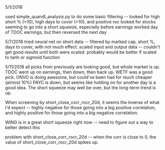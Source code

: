5/1/2018

used simple_quandl_analysis.py to do some basic filtering -- looked for high short % (>10), high days to cover (>10), and positive roc
looked for stocks seeming to go into a short squeeze, especially before earnings
worked day of TDOC earnings, but then reversed the next day


5/7/2018
tried neural net on short data -- filtered by marked cap, short %, days to cover, with not much effect.  scaled input and output data -- couldn't get good results until both were scaled.
probably would be better if scaled to tanh or sigmoid function

5/11/2018
all picks from previously are looking good, but whole market is up.  TDOC went up on earnings, then down, then back up.  WETF was a good pick.  ONVO is doing awesome, but could've been had for much cheaper (almost 10%)
PAYC is down, but seems like holding on for another day is a good idea.  The short squeeze may well be over, but the long-term trend is up.

When screening by short_close_corr_rocr_20d, it seems the inverse of what I'd expect -- highly negative for those going into a big positive correlation, and highly positive for those going into a big negative correlation.

WING is in a great short squeeze right now -- need to figure out a way to better detect this

problem with short_close_corr_rocr_20d -- when the corr is close to 0, the value of short_close_corr_rocr_20d spikes up.  
